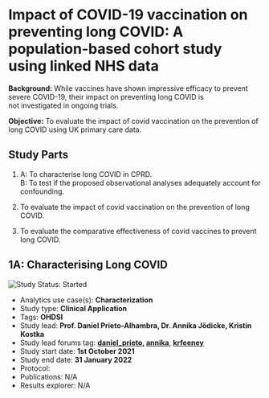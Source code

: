 # Impact of COVID-19 vaccination on preventing long COVID: A population-based cohort study using linked NHS data 

**Background:** While vaccines have shown impressive efficacy to prevent severe COVID-19, their impact on preventing long COVID is not investigated in ongoing trials.  

**Objective:** To evaluate the impact of covid vaccination on the prevention of long COVID using UK primary care data.

## Study Parts
1) A: To characterise long COVID in CPRD. <Br>
  B: To test if the proposed observational analyses adequately account for confounding.

2) To evaluate the impact of covid vaccination on the prevention of long COVID.

3) To evaluate the comparative effectiveness of covid vaccines to prevent long COVID.   
  
## 1A: Characterising Long COVID
 <img src="https://img.shields.io/badge/Study%20Status-Started-blue.svg" alt="Study Status: Started">

- Analytics use case(s): **Characterization**
- Study type: **Clinical Application**
- Tags: **OHDSI**
- Study lead: **Prof. Daniel Prieto-Alhambra, Dr. Annika Jödicke, Kristin Kostka**
- Study lead forums tag: **[daniel_prieto](https://forums.ohdsi.org/u/daniel_prieto/summary), [annika](https://forums.ohdsi.org/u/annika)**, **[krfeeney](https://forums.ohdsi.org/u/krfeeney)**
- Study start date: **1st October 2021**
- Study end date: **31 January 2022**
- Protocol: 
- Publications: N/A
- Results explorer: N/A 
